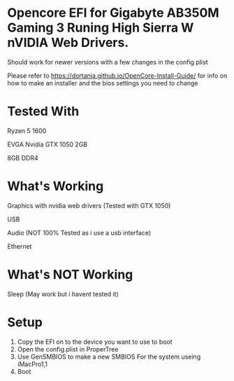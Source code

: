 # Opencore EFI for Gigabyte AB350M Gaming 3 Runing High Sierra W nVIDIA Web Drivers.

Should work for newer versions with a few changes in the config.plist

Please refer to https://dortania.github.io/OpenCore-Install-Guide/ for info on how to make an installer and the bios settings you need to change

# Tested With
Ryzen 5 1600

EVGA Nvidia GTX 1050 2GB

8GB DDR4


# What's Working
Graphics with nvidia web drivers (Tested with GTX 1050)

USB

Audio (NOT 100% Tested as i use a usb interface)

Ethernet

# What's NOT Working
Sleep (May work but i havent tested it)

# Setup
1. Copy the EFI on to the device you want to use to boot
2. Open the config.plist in ProperTree
3. Use GenSMBIOS to make a new SMBIOS For the system useing iMacPro1,1
4. Boot
